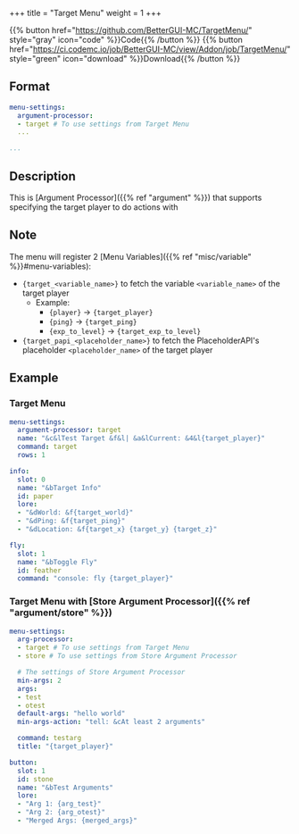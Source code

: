 +++
title = "Target Menu"
weight = 1
+++

{{% button href="https://github.com/BetterGUI-MC/TargetMenu/" style="gray" icon="code" %}}Code{{% /button %}} {{% button href="https://ci.codemc.io/job/BetterGUI-MC/view/Addon/job/TargetMenu/" style="green" icon="download" %}}Download{{% /button %}}

## Format
```yaml
menu-settings:
  argument-processor:
  - target # To use settings from Target Menu
  ...

...
```

## Description
This is [Argument Processor]({{% ref "argument" %}}) that supports specifying the target player to do actions with

## Note

The menu will register 2 [Menu Variables]({{% ref "misc/variable" %}}#menu-variables):
* `{target_<variable_name>}` to fetch the variable `<variable_name>` of the target player
  * Example:
    * `{player}` -> `{target_player}`
    * `{ping}` -> `{target_ping}`
    * `{exp_to_level}` -> `{target_exp_to_level}`
* `{target_papi_<placeholder_name>}` to fetch the PlaceholderAPI's placeholder `<placeholder_name>` of the target player

## Example

### Target Menu

```yaml
menu-settings:
  argument-processor: target
  name: "&c&lTest Target &f&l| &a&lCurrent: &4&l{target_player}"
  command: target
  rows: 1

info:
  slot: 0
  name: "&bTarget Info"
  id: paper
  lore:
  - "&dWorld: &f{target_world}"
  - "&dPing: &f{target_ping}"
  - "&dLocation: &f{target_x} {target_y} {target_z}"

fly:
  slot: 1
  name: "&bToggle Fly"
  id: feather
  command: "console: fly {target_player}"
```

### Target Menu with [Store Argument Processor]({{% ref "argument/store" %}})

```yaml
menu-settings:
  arg-processor:
  - target # To use settings from Target Menu
  - store # To use settings from Store Argument Processor

  # The settings of Store Argument Processor
  min-args: 2
  args:
  - test
  - otest
  default-args: "hello world"
  min-args-action: "tell: &cAt least 2 arguments"

  command: testarg
  title: "{target_player}"

button:
  slot: 1
  id: stone
  name: "&bTest Arguments"
  lore:
  - "Arg 1: {arg_test}"
  - "Arg 2: {arg_otest}"
  - "Merged Args: {merged_args}"
```
